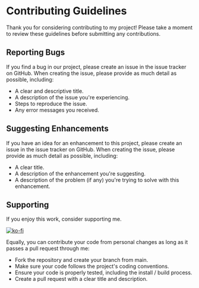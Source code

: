 # Contributing Guidelines

Thank you for considering contributing to my project! Please take a moment to review these guidelines before submitting any contributions.

## Reporting Bugs

If you find a bug in our project, please create an issue in the issue tracker on GitHub. When creating the issue, please provide as much detail as possible, including:
- A clear and descriptive title.
- A description of the issue you're experiencing.
- Steps to reproduce the issue.
- Any error messages you received.

## Suggesting Enhancements

If you have an idea for an enhancement to this project, please create an issue in the issue tracker on GitHub. When creating the issue, please provide as much detail as possible, including:

- A clear title.
- A description of the enhancement you're suggesting.
- A description of the problem (if any) you're trying to solve with this enhancement.

## Supporting

If you enjoy this work, consider supporting me.

[![ko-fi](https://ko-fi.com/img/githubbutton_sm.svg)](https://ko-fi.com/M4M3ISOF2)

Equally, you can contribute your code from personal changes as long as it passes a pull request through me:

- Fork the repository and create your branch from main.
- Make sure your code follows the project's coding conventions.
- Ensure your code is properly tested, including the install / build process.
- Create a pull request with a clear title and description.
